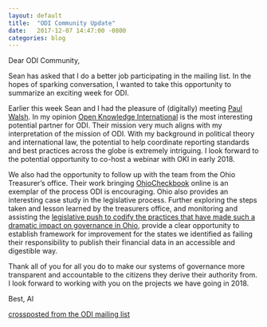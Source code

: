 ```yaml
---
layout: default
title:  "ODI Community Update"
date:   2017-12-07 14:47:00 -0800
categories: blog
---
```

Dear ODI Community,

Sean has asked that I do a better job participating in the mailing list. In the hopes of sparking conversation, I wanted to take this opportunity to summarize an exciting week for ODI.

Earlier this week Sean and I had the pleasure of (digitally) meeting [Paul Walsh](http://okfnlabs.org/members/pwalsh/). In my opinion [Open Knowledge International](https://okfn.org/) is the most interesting potential partner for ODI. Their mission very much aligns with my interpretation of the mission of ODI. With my background in political theory and international law, the potential to help coordinate reporting standards and best practices across the globe is extremely intriguing. I look forward to the potential opportunity to co-host a webinar with OKI in early 2018.

We also had the opportunity to follow up with the team from the Ohio Treasurer’s office. Their work bringing [OhioCheckbook](http://ohiotreasurer.gov/Transparency/Ohios-Online-Checkbook) online is an exemplar of the process ODI is encouraging. Ohio also provides an interesting case study in the legislative process. Further exploring the steps taken and lesson learned by the treasurers office, and monitoring and assisting the [legislative push to codify the practices that have made such a dramatic impact on governance in Ohio](http://www.ohiohouse.gov/mike-duffey/press/dataohio-reintroduced-to-encourage-public-record-data-online), provide a clear opportunity to establish framework for improvement for the states we identified as failing their responsibility to publish their financial data in an accessible and digestible way.

Thank all of you for all you do to make our systems of governance more transparent and accountable to the citizens they derive their authority from. I look forward to working with you on the projects we have going in 2018.

Best,
Al

[crossposted from the ODI mailing list](https://lists.opendatainitiative.io/pipermail/opendatainitiative/2017-December/000021.html)
